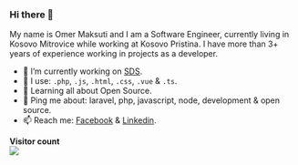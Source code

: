 ### Hi there 👋


My name is Omer Maksuti and I am a Software Engineer, currently living in Kosovo Mitrovice while working at Kosovo Pristina. I have more than 3+ years of experience working in projects as a developer.


- 🔭 I’m currently working on [SDS](http://sds-ks.com).
- 🌱 I use: `.php`, `.js`, `.html`, `.css`, `.vue` & `.ts`.
- 👯 Learning all about Open Source.
- 💬 Ping me about: laravel, php, javascript, node, development & open source.
- 📫 Reach me: [Facebook](https://www.facebook.com/omermaksutii) & [Linkedin](https://www.linkedin.com/in/omermaksuti).

<p align="left"> 
  <b>Visitor count</b><br>
  <img src="https://profile-counter.glitch.me/RahulSDeshpande/count.svg" />
</p>
